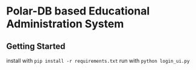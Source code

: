 # Polar-DB based Educational Administration System
## Getting Started
install with  `pip install -r requirements.txt` 
run with `python login_ui.py`

<!-- login_ui.py是主文件，子界面teacher,student,courses以类的形式存在该程序内 
main_window.py是主界面的设计文件，包括了主界面的
几个.ui程序，是根据qtdesigner设计时生成的ui界面，通过Pyqt5转换成对应的.py文件 -->

